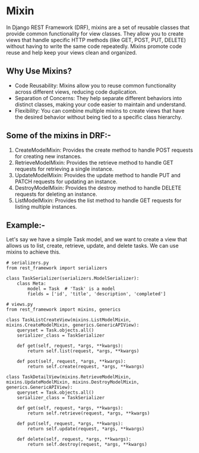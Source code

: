 # Mixin
In Django REST Framework (DRF), mixins are a set of reusable classes that provide common functionality for view classes. They allow you to create views that handle specific HTTP methods (like GET, POST, PUT, DELETE) without having to write the same code repeatedly. Mixins promote code reuse and help keep your views clean and organized.

## Why Use Mixins?
* Code Reusability: 
Mixins allow you to reuse common functionality across different views, reducing code duplication.
* Separation of Concerns: 
They help separate different behaviors into distinct classes, making your code easier to maintain and understand.
* Flexibility: 
You can combine multiple mixins to create views that have the desired behavior without being tied to a specific class hierarchy.

## Some of the mixins in DRF:-
1. CreateModelMixin: 
Provides the create method to handle POST requests for creating new instances.
2. RetrieveModelMixin: 
Provides the retrieve method to handle GET requests for retrieving a single instance.
3. UpdateModelMixin: 
Provides the update method to handle PUT and PATCH requests for updating an instance.
4. DestroyModelMixin: 
Provides the destroy method to handle DELETE requests for deleting an instance.
5. ListModelMixin: 
Provides the list method to handle GET requests for listing multiple instances.

## Example:-
Let's say we have a simple Task model, and we want to create a view that allows us to list, create, retrieve, update, and delete tasks. We can use mixins to achieve this.

```aiignore
# serializers.py
from rest_framework import serializers

class TaskSerializer(serializers.ModelSerializer):
    class Meta:
        model = Task  # 'Task' is a model
        fields = ['id', 'title', 'description', 'completed']

```

```aiignore
# views.py
from rest_framework import mixins, generics

class TaskListCreateView(mixins.ListModelMixin, mixins.CreateModelMixin, generics.GenericAPIView):
    queryset = Task.objects.all()
    serializer_class = TaskSerializer

    def get(self, request, *args, **kwargs):
        return self.list(request, *args, **kwargs)

    def post(self, request, *args, **kwargs):
        return self.create(request, *args, **kwargs)

class TaskDetailView(mixins.RetrieveModelMixin, mixins.UpdateModelMixin, mixins.DestroyModelMixin, generics.GenericAPIView):
    queryset = Task.objects.all()
    serializer_class = TaskSerializer

    def get(self, request, *args, **kwargs):
        return self.retrieve(request, *args, **kwargs)

    def put(self, request, *args, **kwargs):
        return self.update(request, *args, **kwargs)

    def delete(self, request, *args, **kwargs):
        return self.destroy(request, *args, **kwargs)

```

